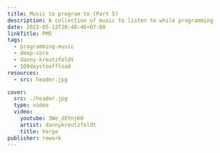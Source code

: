 ```yaml
---
title: Music to program to (Part 5)
description: A collection of music to listen to while programming
date: 2022-05-12T20:48:46+07:00
linkTitle: PM5
tags:
  - programming-music
  - deep-core
  - danny-kreutzfeldt
  - 100daystooffload
resources:
  - src: header.jpg

cover:
  src: ./header.jpg
  type: video
  video:
    youtube: 3We_dXYnjK0
    artist: dannykreutzfeldt
    title: Verge
publisher: rework
---
```

